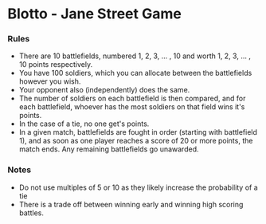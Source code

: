 # Blotto - Jane Street Game

### Rules
- There are 10 battlefields, numbered 1, 2, 3, ... , 10 and worth 1, 2, 3, ... , 10 points respectively. 
- You have 100 soldiers, which you can allocate between the battlefields however you wish.
- Your opponent also (independently) does the same. 
- The number of soldiers on each battlefield is then compared, and for each battlefield, whoever has the most soldiers on that field wins it's points.
- In the case of a tie, no one get's points. 
- In a given match, battlefields are fought in order (starting with battlefield 1), and as soon as one player reaches a score of 20 or more points, the match ends. Any remaining battlefields go unawarded.

### Notes
- Do not use multiples of 5 or 10 as they likely increase the probability of a tie
- There is a trade off between winning early and winning high scoring battles. 

